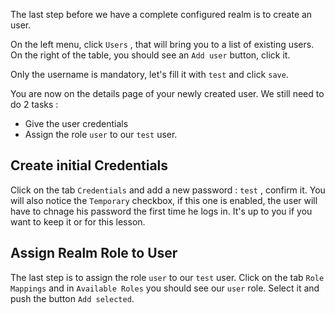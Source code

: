 The last step before we have a complete configured realm is to create an user. 

On the left menu, click `Users` , that will bring you to a list of existing users. 
On the right of the table, you should see an `Add user` button, click it. 

Only the username is mandatory, let's fill it with `test` and click `save`. 

You are now on the details page of your newly created user. We still need to do 2 tasks : 
* Give the user credentials
* Assign the role `user` to our `test` user. 

## Create initial Credentials

Click on the tab `Credentials` and add a new password : `test` , confirm it. 
You will also notice the `Temporary` checkbox, if this one is enabled, the user will have to chnage his password the first time he logs in. It's up to you if you want to keep it or for this lesson.

## Assign Realm Role to User

The last step is to assign the role `user` to our `test` user. 
Click on the tab `Role Mappings` and in `Available Roles` you should see our `user` role. 
Select it and push the button `Add selected`. 

